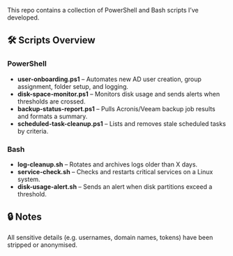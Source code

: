 This repo contains a collection of PowerShell and Bash scripts I’ve developed. 

## 🛠 Scripts Overview

### PowerShell
- **user-onboarding.ps1** – Automates new AD user creation, group assignment, folder setup, and logging.
- **disk-space-monitor.ps1** – Monitors disk usage and sends alerts when thresholds are crossed.
- **backup-status-report.ps1** – Pulls Acronis/Veeam backup job results and formats a summary.
- **scheduled-task-cleanup.ps1** – Lists and removes stale scheduled tasks by criteria.

### Bash
- **log-cleanup.sh** – Rotates and archives logs older than X days.
- **service-check.sh** – Checks and restarts critical services on a Linux system.
- **disk-usage-alert.sh** – Sends an alert when disk partitions exceed a threshold.

## 🔒 Notes
All sensitive details (e.g. usernames, domain names, tokens) have been stripped or anonymised.
